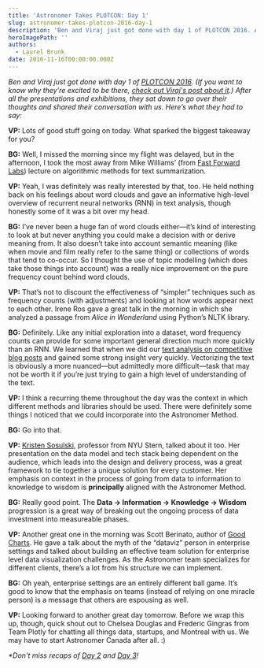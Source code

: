 ```yaml
---
title: 'Astronomer Takes PLOTCON: Day 1'
slug: astronomer-takes-plotcon-2016-day-1
description: 'Ben and Viraj just got done with day 1 of PLOTCON 2016. After all the presentations and exhibitions, they sat down to go over their thoughts. '
heroImagePath: ''
authors:
  - Laurel Brunk
date: 2016-11-16T00:00:00.000Z
---
```


_Ben and Viraj just got done with day 1 of [PLOTCON 2016](https://plotcon.plot.ly/). (If you want to know why they're excited to be there, [check out Viraj's post about it](https://www.astronomer.io/blog/astronomer-takes-plotcon).) After all the presentations and exhibitions, they sat down to go over their thoughts and shared their conversation with us. Here’s what they had to say:&nbsp;_

**VP:** Lots of good stuff going on today. What sparked the biggest takeaway for you?

**BG:** Well, I missed the morning since my flight was delayed, but in the afternoon, I took the most away from Mike Williams’ (from [Fast Forward Labs](https://www.fastforwardlabs.com/)) lecture on algorithmic methods for text summarization.

**VP:** Yeah, I was definitely was really interested by that, too. He held nothing back on his feelings about word clouds and gave an informative high-level overview of recurrent neural networks (RNN) in text analysis, though honestly some of it was a bit over my head.

**BG:** I’ve never been a huge fan of word clouds either—it’s kind of interesting to look at but never anything you could make a decision with or derive meaning from. It also doesn’t take into account semantic meaning (like when movie and film really refer to the same thing) or collections of words that tend to co-occur. So I thought the use of topic modelling (which does take those things into account) was a really nice improvement on the pure frequency count behind word clouds.

**VP:** That’s not to discount the effectiveness of “simpler” techniques such as frequency counts (with adjustments) and looking at how words appear next to each other. Irene Ros gave a great talk in the morning in which she analyzed a passage from _Alice in Wonderland_ using Python’s NLTK library.

**BG:** Definitely. Like any initial exploration into a dataset, word frequency counts can provide for some important general direction much more quickly than an RNN. We learned that when we did our [text analysis on competitive blog posts](https://www.astronomer.io/blog/what-i-learned-from-analyzing-1700-blog-posts-part-ii) and gained some strong insight very quickly. Vectorizing the text is obviously a more nuanced—but admittedly more difficult—task that may not be worth it if you’re just trying to gain a high level of understanding of the text.

**VP:** I think a recurring theme throughout the day was the context in which different methods and libraries should be used. There were definitely some things I noticed that we could incorporate into the Astronomer Method.

**BG:** Go into that.

**VP:** [Kristen Sosulski](https://www.kristensosulski.com/), professor from NYU Stern, talked about it too. Her presentation on the data model and tech stack being dependent on the audience, which leads into the design and delivery process, was a great framework to tie together a unique solution for every customer. Her emphasis on context in the process of going from data to information to knowledge to wisdom is **principally** aligned with the Astronomer Method.

**BG:** Really good point. The **Data → Information → Knowledge → Wisdom** progression is a great way of breaking out the ongoing process of data investment into measureable phases.

**VP:** Another great one in the morning was Scott Berinato, author of [Good Charts](https://hbr.org/product/good-charts-the-hbr-guide-to-making-smarter-more-persuasive-data-visualizations/15005-PBK-ENG). He&nbsp;gave a talk about the myth of the “dataviz” person in enterprise settings and talked about building an effective team solution for enterprise level data visualization challenges. As the Astronomer team specializes for different clients, there’s a lot from his structure we can implement.

**BG:** Oh yeah, enterprise settings are an entirely different ball game. It’s good to know that the emphasis on teams (instead of relying on one miracle person) is a message that others are espousing as well.&nbsp;

**VP:** Looking forward to another great day tomorrow. Before we wrap this up, though, quick shout out to Chelsea Douglas and Frederic Gingras from Team Plotly for chatting all things data, startups, and Montreal with us. We may have to start Astronomer Canada after all. :)

_\*Don't miss recaps of [Day 2](https://www.astronomer.io/blog/astronomer-takes-plotcon-day-2) and [Day 3](https://www.astronomer.io/blog/astronomer-takes-plotcon-day-3)!_

